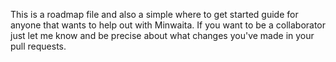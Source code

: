 This is a roadmap file and also a simple where to get started guide for anyone that wants to help out with Minwaita. If you want to be a collaborator just let me know and be precise about what changes you've made in your pull requests.
